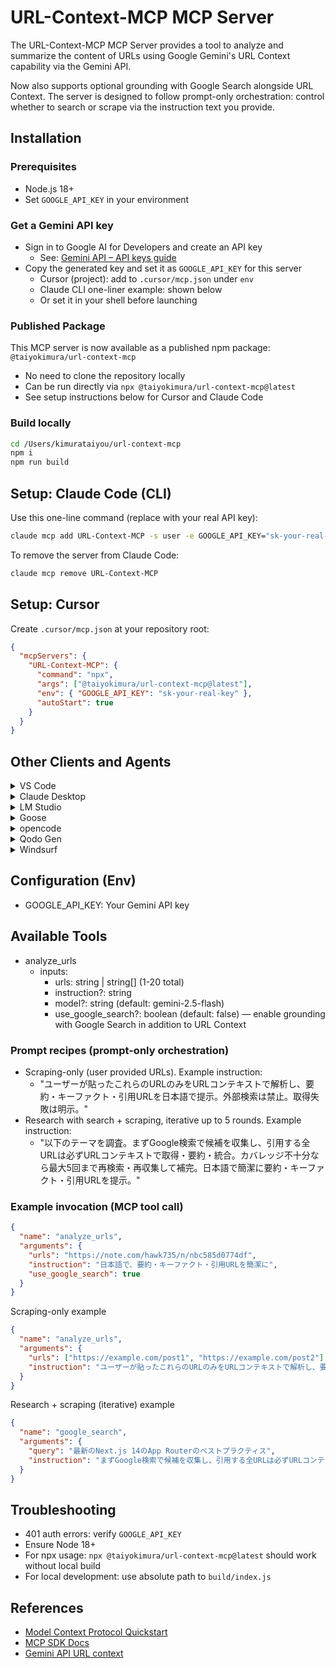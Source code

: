 # URL-Context-MCP MCP Server

The URL-Context-MCP MCP Server provides a tool to analyze and summarize the content of URLs using Google Gemini's URL Context capability via the Gemini API.

Now also supports optional grounding with Google Search alongside URL Context. The server is designed to follow prompt-only orchestration: control whether to search or scrape via the instruction text you provide.

## Installation

### Prerequisites
- Node.js 18+
- Set `GOOGLE_API_KEY` in your environment

### Get a Gemini API key
- Sign in to Google AI for Developers and create an API key
  - See: [Gemini API – API keys guide](https://ai.google.dev/gemini-api/docs/api-key)
- Copy the generated key and set it as `GOOGLE_API_KEY` for this server
  - Cursor (project): add to `.cursor/mcp.json` under `env`
  - Claude CLI one-liner example: shown below
  - Or set it in your shell before launching

### Published Package
This MCP server is now available as a published npm package: `@taiyokimura/url-context-mcp`
- No need to clone the repository locally
- Can be run directly via `npx @taiyokimura/url-context-mcp@latest`
- See setup instructions below for Cursor and Claude Code

### Build locally
```bash
cd /Users/kimurataiyou/url-context-mcp
npm i
npm run build
```

## Setup: Claude Code (CLI)
Use this one-line command (replace with your real API key):
```bash
claude mcp add URL-Context-MCP -s user -e GOOGLE_API_KEY="sk-your-real-key" -- npx @taiyokimura/url-context-mcp@latest
```
To remove the server from Claude Code:
```bash
claude mcp remove URL-Context-MCP
```

## Setup: Cursor
Create `.cursor/mcp.json` at your repository root:
```json
{
  "mcpServers": {
    "URL-Context-MCP": {
      "command": "npx",
      "args": ["@taiyokimura/url-context-mcp@latest"],
      "env": { "GOOGLE_API_KEY": "sk-your-real-key" },
      "autoStart": true
    }
  }
}
```

## Other Clients and Agents

<details>
<summary>VS Code</summary>

[Install in VS Code](https://insiders.vscode.dev/redirect?url=vscode%3Amcp%2Finstall%3F%7B%22name%22%3A%22URL-Context-MCP%22%2C%22command%22%3A%22npx%22%2C%22args%22%3A%5B%22%40taiyokimura%2Furl-context-mcp%40latest%22%5D%7D)  
[Install in VS Code Insiders](https://insiders.vscode.dev/redirect?url=vscode-insiders%3Amcp%2Finstall%3F%7B%22name%22%3A%22URL-Context-MCP%22%2C%22command%22%3A%22npx%22%2C%22args%22%3A%5B%22%40taiyokimura%2Furl-context-mcp%40latest%22%5D%7D)

Or add via CLI:
```bash
code --add-mcp '{"name":"URL-Context-MCP","command":"npx","args":["@taiyokimura/url-context-mcp@latest"],"env":{"GOOGLE_API_KEY":"sk-your-real-key"}}'
```
</details>

<details>
<summary>Claude Desktop</summary>

Follow the MCP install guide and use the standard config above:
- Guide: https://modelcontextprotocol.io/quickstart/user
</details>

<details>
<summary>LM Studio</summary>

Add MCP Server with:
- Command: npx
- Args: ["@taiyokimura/url-context-mcp@latest"]
- Env: GOOGLE_API_KEY=sk-your-real-key
</details>

<details>
<summary>Goose</summary>

Advanced settings → Extensions → Add custom extension:
- Type: STDIO
- Command: npx
- Args: @taiyokimura/url-context-mcp@latest
- Enabled: true
</details>

<details>
<summary>opencode</summary>

Example `~/.config/opencode/opencode.json`:
```json
{
  "$schema": "https://opencode.ai/config.json",
  "mcp": {
    "url-context-mcp": {
      "type": "local",
      "command": [
        "npx",
        "@taiyokimura/url-context-mcp@latest"
      ],
      "enabled": true
    }
  }
}
```
</details>

<details>
<summary>Qodo Gen</summary>

Open Qodo Gen (VSCode/IntelliJ) → Connect more tools → + Add new MCP → Paste the standard config JSON → Save.
</details>

<details>
<summary>Windsurf</summary>

Follow Windsurf MCP documentation and use the standard config above:
- Docs: https://docs.windsurf.com/windsurf/cascade/mcp
</details>

## Configuration (Env)
- GOOGLE_API_KEY: Your Gemini API key

## Available Tools
- analyze_urls
  - inputs:
    - urls: string | string[] (1-20 total)
    - instruction?: string
    - model?: string (default: gemini-2.5-flash)
    - use_google_search?: boolean (default: false) — enable grounding with Google Search in addition to URL Context

### Prompt recipes (prompt-only orchestration)
- Scraping-only (user provided URLs). Example instruction:
  - "ユーザーが貼ったこれらのURLのみをURLコンテキストで解析し、要約・キーファクト・引用URLを日本語で提示。外部検索は禁止。取得失敗は明示。"
- Research with search + scraping, iterative up to 5 rounds. Example instruction:
  - "以下のテーマを調査。まずGoogle検索で候補を収集し、引用する全URLは必ずURLコンテキストで取得・要約・統合。カバレッジ不十分なら最大5回まで再検索・再収集して補完。日本語で簡潔に要約・キーファクト・引用URLを提示。"

### Example invocation (MCP tool call)

```json
{
  "name": "analyze_urls",
  "arguments": {
    "urls": "https://note.com/hawk735/n/nbc585d0774df",
    "instruction": "日本語で、要約・キーファクト・引用URLを簡潔に",
    "use_google_search": true
  }
}
```

Scraping-only example
```json
{
  "name": "analyze_urls",
  "arguments": {
    "urls": ["https://example.com/post1", "https://example.com/post2"],
    "instruction": "ユーザーが貼ったこれらのURLのみをURLコンテキストで解析し、要約・キーファクト・引用URLを日本語で提示。外部検索は禁止。取得失敗は明示。"
  }
}
```

Research + scraping (iterative) example
```json
{
  "name": "google_search",
  "arguments": {
    "query": "最新のNext.js 14のApp Routerのベストプラクティス",
    "instruction": "まずGoogle検索で候補を収集し、引用する全URLは必ずURLコンテキストで取得・要約・統合。カバレッジ不十分なら最大5回まで再検索・再収集して補完。日本語で簡潔に要約・キーファクト・引用URLを提示。"
  }
}
```

## Troubleshooting
- 401 auth errors: verify `GOOGLE_API_KEY`
- Ensure Node 18+
- For npx usage: `npx @taiyokimura/url-context-mcp@latest` should work without local build
- For local development: use absolute path to `build/index.js`

## References
- [Model Context Protocol Quickstart](https://modelcontextprotocol.io/quickstart/server)
- [MCP SDK Docs](https://modelcontextprotocol.io/docs/sdk)
- [Gemini API URL context](https://ai.google.dev/gemini-api/docs/url-context)
